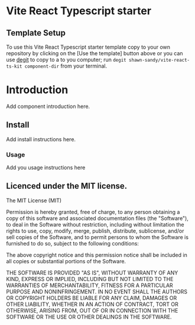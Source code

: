 <!-- template setup info -->
# Vite React Typescript starter

## Template Setup

To use this Vite React Typescript starter template copy to your own repository by clicking on the [Use the template] button above or you can use [degit](https://github.com/Rich-Harris/degit) to copy to a to you computer; run `degit shawn-sandy/vite-react-ts-kit component-dir` from your terminal.

<!-- remove from readme  -->

# Introduction

Add component introduction here.

## Install

Add install instructions here.

 ### Usage

 Add you usage instructions here

## Licenced under the MIT license.

The MIT License (MIT)

Permission is hereby granted, free of charge, to any person obtaining a copy of this software and associated documentation files (the "Software"), to deal in the Software without restriction, including without limitation the rights to use, copy, modify, merge, publish, distribute, sublicense, and/or sell copies of the Software, and to permit persons to whom the Software is furnished to do so, subject to the following conditions:

The above copyright notice and this permission notice shall be included in all copies or substantial portions of the Software.

THE SOFTWARE IS PROVIDED "AS IS", WITHOUT WARRANTY OF ANY KIND, EXPRESS OR IMPLIED, INCLUDING BUT NOT LIMITED TO THE WARRANTIES OF MERCHANTABILITY, FITNESS FOR A PARTICULAR PURPOSE AND NONINFRINGEMENT. IN NO EVENT SHALL THE AUTHORS OR COPYRIGHT HOLDERS BE LIABLE FOR ANY CLAIM, DAMAGES OR OTHER LIABILITY, WHETHER IN AN ACTION OF CONTRACT, TORT OR OTHERWISE, ARISING FROM, OUT OF OR IN CONNECTION WITH THE SOFTWARE OR THE USE OR OTHER DEALINGS IN THE SOFTWARE.

